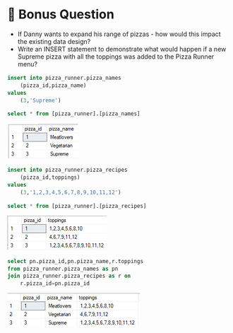 # :pizza: Bonus Question

- If Danny wants to expand his range of pizzas - how would this impact the existing data design? 
- Write an INSERT statement to demonstrate what would happen if a new Supreme pizza with all the toppings was added to the Pizza Runner menu?

````sql
insert into pizza_runner.pizza_names
	(pizza_id,pizza_name)
values
	(3,'Supreme')
````

````sql
select * from [pizza_runner].[pizza_names]
````

![image](https://github.com/IshaBhardwaj15/8-Week-SQL-Challenge/blob/main/Case%20Study%20%232-Pizza%20Runner/ss/Screenshot%20(30).png)

````sql
insert into pizza_runner.pizza_recipes
	(pizza_id,toppings)
values
	(3,'1,2,3,4,5,6,7,8,9,10,11,12')
````

````sql
select * from [pizza_runner].[pizza_recipes]
````

![image](https://github.com/IshaBhardwaj15/8-Week-SQL-Challenge/blob/main/Case%20Study%20%232-Pizza%20Runner/ss/Screenshot%20(31).png)

````sql
select pn.pizza_id,pn.pizza_name,r.toppings
from pizza_runner.pizza_names as pn
join pizza_runner.pizza_recipes as r on
	r.pizza_id=pn.pizza_id
````

![image](https://github.com/IshaBhardwaj15/8-Week-SQL-Challenge/blob/main/Case%20Study%20%232-Pizza%20Runner/ss/Screenshot%20(32).png)
